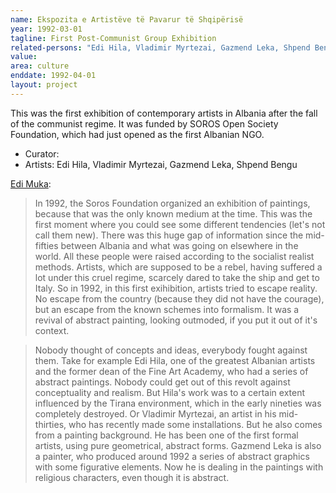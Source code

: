 ```yaml
---
name: Ekspozita e Artistëve të Pavarur të Shqipërisë
year: 1992-03-01
tagline: First Post-Communist Group Exhibition
related-persons: "Edi Hila, Vladimir Myrtezai, Gazmend Leka, Shpend Bengu"
value:
area: culture
enddate: 1992-04-01
layout: project
---
```

This was the first exhibition of contemporary artists in Albania after the fall of the communist regime. It was funded by SOROS Open Society Foundation, which had just opened as the first Albanian NGO.

* Curator:
* Artists: Edi Hila, Vladimir Myrtezai, Gazmend Leka, Shpend Bengu

[Edi Muka](http://v2.nl/archive/articles/media-art-in-albania-first-steps/?searchterm=edi%20muka):
> In 1992, the Soros Foundation organized an exhibition of paintings, because that was the only known medium at the time. This was the first moment where you could see some different tendencies (let's not call them new). There was this huge gap of information since the mid-fifties between Albania and what was going on elsewhere in the world. All these people were raised according to the socialist realist methods. Artists, which are supposed to be a rebel, having suffered a lot under this cruel regime, scarcely dared to take the ship and get to Italy. So in 1992, in this first exihibition, artists tried to escape reality. No escape from the country (because they did not have the courage), but an escape from the known schemes into formalism. It was a revival of abstract painting, looking outmoded, if you put it out of it's context.

>Nobody thought of concepts and ideas, everybody fought against them. Take for example Edi Hila, one of the greatest Albanian artists and the former dean of the Fine Art Academy, who had a series of abstract paintings. Nobody could get out of this revolt against conceptuality and realism. But Hila's work was to a certain extent influenced by the Tirana environment, which in the early nineties was completely destroyed. Or Vladimir Myrtezai, an artist in his mid-thirties, who has recently made some installations. But he also comes from a painting background. He has been one of the first formal artists, using pure geometrical, abstract forms. Gazmend Leka is also a painter, who produced around 1992 a series of abstract graphics with some figurative elements. Now he is dealing in the paintings with religious characters, even though it is abstract.
